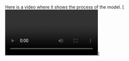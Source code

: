 Here is a video where it shows the process of the  model. 
[![Video Demo](https://github.com/LuaiObaid/FruitAndVegRoc/blob/master/2023-12-19%2013-55-03.mkv)]


